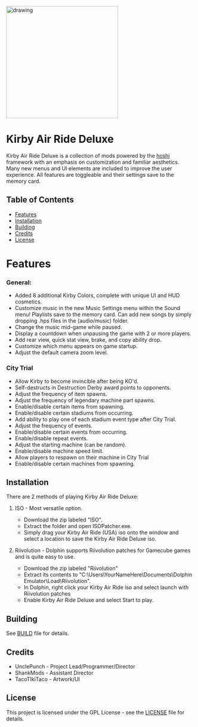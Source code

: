 <img src="https://github.com/UnclePunch/KAR-Deluxe/blob/main/art/main%20logo.png" alt="drawing" width="300"/>

# Kirby Air Ride Deluxe
Kirby Air Ride Deluxe is a collection of mods powered by the [hoshi](https://github.com/UnclePunch/hoshi) framework with an emphasis on customization and familiar aesthetics. Many new menus and UI elements are included to improve the user experience. All features are toggleable and their settings save to the memory card.

## Table of Contents
- [Features](#features)
- [Installation](#installation)
- [Building](#building)
- [Credits](#credits)
- [License](#license)

# Features

### General:
- Added 8 additional Kirby Colors, complete with unique UI and HUD cosmetics.
- Customize music in the new Music Settings menu within the Sound menu! Playlists save to the memory card. Can add new songs by simply dropping .hps files in the (audio/music) folder.
- Change the music mid-game while paused.
- Display a countdown when unpausing the game with 2 or more players.
- Add rear view, quick stat view, brake, and copy ability drop.
- Customize which menu appears on game startup.
- Adjust the default camera zoom level.

### City Trial
- Allow Kirby to become invincible after being KO'd.
- Self-destructs in Destruction Derby award points to opponents.
- Adjust the frequency of item spawns.
- Adjust the frequency of legendary machine part spawns.
- Enable/disable certain items from spawning.
- Enable/disable certain stadiums from occurring.
- Add ability to play one of each stadium event type after City Trial.
- Adjust the frequency of events.
- Enable/disable certain events from occurring.
- Enable/disable repeat events.
- Adjust the starting machine (can be random).
- Enable/disable machine speed limit.
- Allow players to respawn on their machine in City Trial
- Enable/disable certain machines from spawning.

## Installation
There are 2 methods of playing Kirby Air Ride Deluxe:
1. ISO - Most versatile option. 
   - Download the zip labeled "ISO".
   - Extract the folder and open ISOPatcher.exe.
   - Simply drag your Kirby Air Ride (USA) iso onto the window and select a location to save the Kirby Air Ride Deluxe iso.

2. Riivolution - Dolphin supports Riivolution patches for Gamecube games and is quite easy to use.
   - Download the zip labeled "Riivolution"
   - Extract its contents to "C:\Users\YourNameHere\Documents\Dolphin Emulator\Load\Riivolution".
   - In Dolphin, right click your Kirby Air Ride iso and select launch with Riivolution patches
   - Enable Kirby Air Ride Deluxe and select Start to play.

## Building
See [BUILD](BUILD.md) file for details.

## Credits
- UnclePunch - Project Lead/Programmer/Director
- ShankMods - Assistant Director
- TacoTIkiTaco - Artwork/UI

## License
This project is licensed under the GPL License - see the [LICENSE](LICENSE) file for details.

